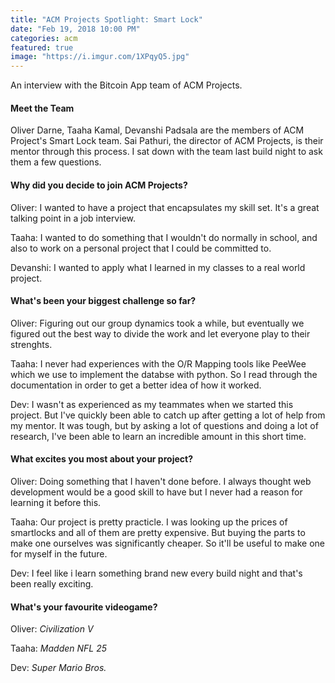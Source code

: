 ```yaml
---
title: "ACM Projects Spotlight: Smart Lock"
date: "Feb 19, 2018 10:00 PM"
categories: acm
featured: true
image: "https://i.imgur.com/1XPqyQ5.jpg"
---
```


An interview with the Bitcoin App team of ACM Projects.

<!--more-->

#### Meet the Team

Oliver Darne, Taaha Kamal, Devanshi Padsala are the members of ACM Project's Smart Lock team. Sai Pathuri, the director of ACM Projects, is their mentor through this process. I sat down with the team last build night to ask them a few questions.


#### Why did you decide to join ACM Projects?

Oliver: I wanted to have a project that encapsulates my skill set. It's a great talking point in a job interview.

Taaha: I wanted to do something that I wouldn't do normally in school, and also to work on a personal project that I could be committed to.

Devanshi: I wanted to apply what I learned in my classes to a real world project.



#### What's been your biggest challenge so far?

Oliver: Figuring out our group dynamics took a while, but eventually we figured out the best way to divide the work and let everyone play to their strenghts.

Taaha: I never had experiences with the O/R Mapping tools like PeeWee which we use to implement the databse with python. So I read through the documentation in order to get a better idea of how it worked.

Dev:  I wasn't as experienced as my teammates when we started this project. But I've quickly been able to catch up after getting a lot of help from my mentor. It was tough, but by asking a lot of questions and doing a lot of research, I've been able to learn an incredible amount in this short time.

#### What excites you most about your project?

Oliver: Doing something that I haven't done before. I always thought web development would be a good skill to have but I never had a reason for learning it before this.

Taaha: Our project is pretty practicle. I was looking up the prices of smartlocks and all of them are pretty expensive. But buying the parts to make one ourselves was significantly cheaper. So it'll be useful to make one for myself in the future.

Dev: I feel like i learn something brand new every build night and that's been really exciting.


#### What's your favourite videogame?

Oliver: *Civilization V*

Taaha: *Madden NFL 25*

Dev: *Super Mario Bros.*

